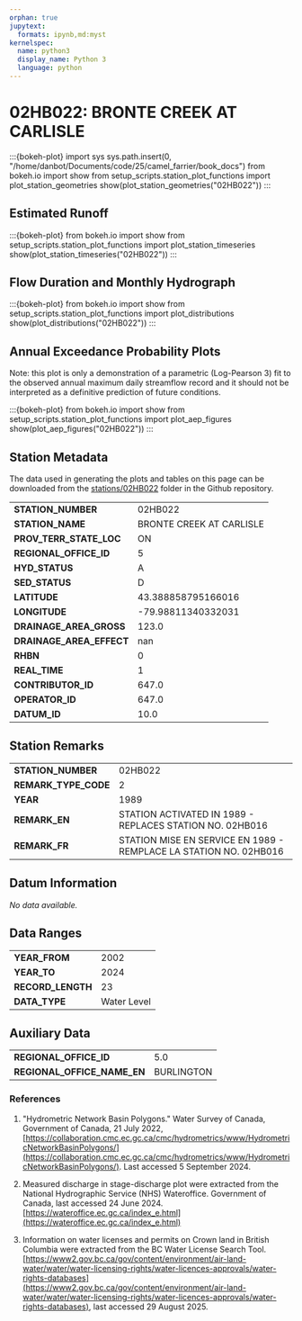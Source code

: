 ```yaml
---
orphan: true
jupytext:
  formats: ipynb,md:myst
kernelspec:
  name: python3
  display_name: Python 3
  language: python
---
```


# 02HB022: BRONTE CREEK AT CARLISLE

:::{bokeh-plot}
import sys
sys.path.insert(0, "/home/danbot/Documents/code/25/camel_farrier/book_docs")
from bokeh.io import show
from setup_scripts.station_plot_functions import plot_station_geometries
show(plot_station_geometries("02HB022"))
:::

## Estimated Runoff

:::{bokeh-plot}
from bokeh.io import show
from setup_scripts.station_plot_functions import plot_station_timeseries
show(plot_station_timeseries("02HB022"))
:::

## Flow Duration and Monthly Hydrograph

:::{bokeh-plot}
from bokeh.io import show
from setup_scripts.station_plot_functions import plot_distributions
show(plot_distributions("02HB022"))
:::

## Annual Exceedance Probability Plots

Note: this plot is only a demonstration of a parametric (Log-Pearson 3) fit to the
observed annual maximum daily streamflow record and it should not be interpreted as a
definitive prediction of future conditions.

:::{bokeh-plot}
from bokeh.io import show
from setup_scripts.station_plot_functions import plot_aep_figures
show(plot_aep_figures("02HB022"))
:::

## Station Metadata

The data used in generating the plots and tables on this page can be downloaded from the [stations/02HB022](https://github.com/dankovacek/camel_farrier/tree/main/book_docs/stations/02HB022) folder in the Github repository.

<table class="dataframe table">
<tr><td><strong>STATION_NUMBER</strong></td><td>02HB022</td></tr>
<tr><td><strong>STATION_NAME</strong></td><td>BRONTE CREEK AT CARLISLE</td></tr>
<tr><td><strong>PROV_TERR_STATE_LOC</strong></td><td>ON</td></tr>
<tr><td><strong>REGIONAL_OFFICE_ID</strong></td><td>5</td></tr>
<tr><td><strong>HYD_STATUS</strong></td><td>A</td></tr>
<tr><td><strong>SED_STATUS</strong></td><td>D</td></tr>
<tr><td><strong>LATITUDE</strong></td><td>43.388858795166016</td></tr>
<tr><td><strong>LONGITUDE</strong></td><td>-79.98811340332031</td></tr>
<tr><td><strong>DRAINAGE_AREA_GROSS</strong></td><td>123.0</td></tr>
<tr><td><strong>DRAINAGE_AREA_EFFECT</strong></td><td>nan</td></tr>
<tr><td><strong>RHBN</strong></td><td>0</td></tr>
<tr><td><strong>REAL_TIME</strong></td><td>1</td></tr>
<tr><td><strong>CONTRIBUTOR_ID</strong></td><td>647.0</td></tr>
<tr><td><strong>OPERATOR_ID</strong></td><td>647.0</td></tr>
<tr><td><strong>DATUM_ID</strong></td><td>10.0</td></tr>
</table>

## Station Remarks

<table class="dataframe table">
<tr><td><strong>STATION_NUMBER</strong></td><td>02HB022</td></tr>
<tr><td><strong>REMARK_TYPE_CODE</strong></td><td>2</td></tr>
<tr><td><strong>YEAR</strong></td><td>1989</td></tr>
<tr><td><strong>REMARK_EN</strong></td><td>STATION ACTIVATED IN 1989 - REPLACES STATION NO. 02HB016</td></tr>
<tr><td><strong>REMARK_FR</strong></td><td>STATION MISE EN SERVICE EN 1989 - REMPLACE LA STATION NO. 02HB016</td></tr>
</table>

## Datum Information

<p><em>No data available.</em></p>

## Data Ranges

<table class="dataframe table">
<tr><td><strong>YEAR_FROM</strong></td><td>2002</td></tr>
<tr><td><strong>YEAR_TO</strong></td><td>2024</td></tr>
<tr><td><strong>RECORD_LENGTH</strong></td><td>23</td></tr>
<tr><td><strong>DATA_TYPE</strong></td><td>Water Level</td></tr>
</table>

## Auxiliary Data

<table class="dataframe table">
<tr><td><strong>REGIONAL_OFFICE_ID</strong></td><td>5.0</td></tr>
<tr><td><strong>REGIONAL_OFFICE_NAME_EN</strong></td><td>BURLINGTON</td></tr>
</table>

### References

1. "Hydrometric Network Basin Polygons." Water Survey of Canada, Government of Canada, 21 July 2022, [https://collaboration.cmc.ec.gc.ca/cmc/hydrometrics/www/HydrometricNetworkBasinPolygons/](https://collaboration.cmc.ec.gc.ca/cmc/hydrometrics/www/HydrometricNetworkBasinPolygons/).
Last accessed 5 September 2024.

2. Measured discharge in stage-discharge plot were extracted from the National Hydrographic Service (NHS) Wateroffice. Government of Canada, last accessed 24 June 2024. [https://wateroffice.ec.gc.ca/index_e.html](https://wateroffice.ec.gc.ca/index_e.html)

3. Information on water licenses and permits on Crown land in British Columbia were extracted from the BC Water License Search Tool. [https://www2.gov.bc.ca/gov/content/environment/air-land-water/water/water-licensing-rights/water-licences-approvals/water-rights-databases](https://www2.gov.bc.ca/gov/content/environment/air-land-water/water/water-licensing-rights/water-licences-approvals/water-rights-databases), last accessed 29 August 2025.
